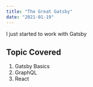 ```yaml
---
title: "The Great Gatsby"
date: "2021-01-19"
---
```


I just started to work with Gatsby

## Topic Covered

1. Gatsby Basics
2. GraphQL
3. React